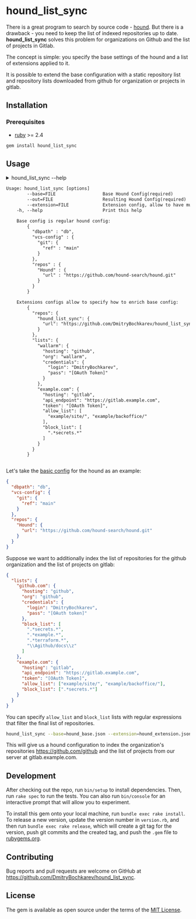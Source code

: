 # hound_list_sync

There is a great program to search by source code - [hound](https://github.com/hound-search/hound). But there is a drawback - you need to keep the list of indexed repositories up to date.
**hound_list_sync** solves this problem for organizations on Github and the list of projects in Gitlab.

The concept is simple: you specify the base settings of the hound and a list of extensions applied to it.

It is possible to extend the base configuration with a static repository list and repository lists downloaded from github for organization or projects in gitlab.

## Installation

### Prerequisites

- [ruby](https://ruby-lang.org) >= 2.4

```sh
gem install hound_list_sync
```

## Usage

<details>

<summary>hound_list_sync --help<summary>

```txt
Usage: hound_list_sync [options]
        --base=FILE                  Base Hound Config(required)
        --out=FILE                   Resulting Hound Config(required)
        --extension=FILE             Extension config, allow to have multiple
    -h, --help                       Print this help

    Base config is regular hound config:
        {
          "dbpath" : "db",
          "vcs-config" : {
            "git": {
              "ref" : "main"
            }
          },
          "repos" : {
            "Hound" : {
              "url" : "https://github.com/hound-search/hound.git"
            }
          }
        }

    Extensions configs allow to specify how to enrich base config:
        {
          "repos": {
            "hound_list_sync": {
              "url": "https://github.com/DmitryBochkarev/hound_list_sync.git"
            }
          },
          "lists": {
            "wallarm": {
              "hosting": "github",
              "org": "wallarm",
              "credentials": {
                "login": "DmitryBochkarev",
                "pass": "[OAuth Token]"
              }
            },
            "example.com": {
              "hosting": "gitlab",
              "api_endpoint": "https://gitlab.example.com",
              "token": "[OAuth Token]",
              "allow_list": [
                "example/site/", "example/backoffice/"
              ],
              "block_list": [
                ".*secrets.*"
              ]
            }
          }
        }
```

</details>

Let's take the [basic config](https://github.com/hound-search/hound/blob/main/config-example.json) for the hound as an example:

```json
{
  "dbpath": "db",
  "vcs-config": {
    "git": {
      "ref": "main"
    }
  },
  "repos": {
    "Hound": {
      "url": "https://github.com/hound-search/hound.git"
    }
  }
}
```

Suppose we want to additionally index the list of repositories for the github organization and the list of projects on gitlab:

```json
{
  "lists": {
    "github.com": {
      "hosting": "github",
      "org": "github",
      "credentials": {
        "login": "DmitryBochkarev",
        "pass": "[OAuth token]"
      },
      "block_list": [
        ".*secrets.*",
        ".*example.*",
        ".*terraform.*",
        "\\Agithub/docs\\z"
      ]
    },
    "example.com": {
      "hosting": "gitlab",
      "api_endpoint": "https://gitlab.example.com",
      "token": "[OAuth Token]",
      "allow_list": ["example/site/", "example/backoffice/"],
      "block_list": [".*secrets.*"]
    }
  }
}
```

You can specify `allow_list` and `block_list` lists with regular expressions that filter the final list of repositories.

```sh
hound_list_sync --base=hound_base.json --extension=hound_extension.json --out=hound_config.json
```

This will give us a hound configuration to index the organization's repositories https://github.com/github and the list of projects from our server at gitlab.example.com.

## Development

After checking out the repo, run `bin/setup` to install dependencies. Then, run `rake spec` to run the tests. You can also run `bin/console` for an interactive prompt that will allow you to experiment.

To install this gem onto your local machine, run `bundle exec rake install`. To release a new version, update the version number in `version.rb`, and then run `bundle exec rake release`, which will create a git tag for the version, push git commits and the created tag, and push the `.gem` file to [rubygems.org](https://rubygems.org).

## Contributing

Bug reports and pull requests are welcome on GitHub at https://github.com/DmitryBochkarev/hound_list_sync.

## License

The gem is available as open source under the terms of the [MIT License](https://opensource.org/licenses/MIT).
